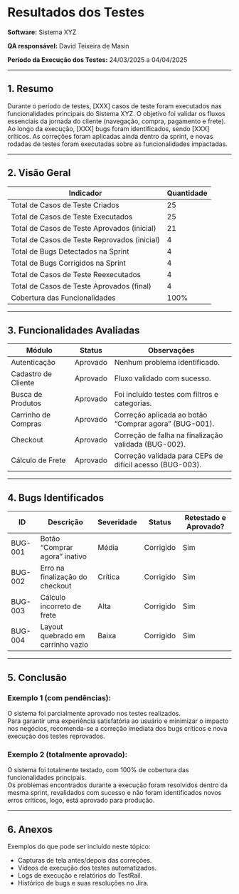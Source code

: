 # Resultados dos Testes

**Software:** Sistema XYZ  

**QA responsável:** David Teixeira de Masin  

**Período da Execução dos Testes:** 24/03/2025 a 04/04/2025

---

## 1. Resumo

Durante o período de testes, [XXX] casos de teste foram executados nas funcionalidades principais do Sistema XYZ. O objetivo foi validar os fluxos essenciais da jornada do cliente (navegação, compra, pagamento e frete).  
Ao longo da execução, [XXX] bugs foram identificados, sendo [XXX] críticos. As correções foram aplicadas ainda dentro da sprint, e novas rodadas de testes foram executadas sobre as funcionalidades impactadas.

---

## 2. Visão Geral

| Indicador                                    | Quantidade |
| -------------------------------------------- | ---------- |
| Total de Casos de Teste Criados              | 25         |
| Total de Casos de Teste Executados           | 25         |
| Total de Casos de Teste Aprovados (inicial)  | 21         |
| Total de Casos de Teste Reprovados (inicial) | 4          |
| Total de Bugs Detectados na Sprint           | 4          |
| Total de Bugs Corrigidos na Sprint           | 4          |
| Total de Casos de Teste Reexecutados         | 4          |
| Total de Casos de Teste Aprovados (final)    | 4          |
| Cobertura das Funcionalidades                | 100%       |

---

## 3. Funcionalidades Avaliadas

| Módulo              | Status   | Observações                                              |
| ------------------- | -------- | -------------------------------------------------------- |
| Autenticação        | Aprovado | Nenhum problema identificado.                            |
| Cadastro de Cliente | Aprovado | Fluxo validado com sucesso.                              |
| Busca de Produtos   | Aprovado | Foi incluído testes com filtros e categorias.            |
| Carrinho de Compras | Aprovado | Correção aplicada ao botão “Comprar agora” (BUG-001).    |
| Checkout            | Aprovado | Correção de falha na finalização validada (BUG-002).     |
| Cálculo de Frete    | Aprovado | Correção validada para CEPs de difícil acesso (BUG-003). |

---

## 4. Bugs Identificados

| ID      | Descrição                         | Severidade | Status    | Retestado e Aprovado? |
| ------- | --------------------------------- | ---------- | --------- | --------------------- |
| BUG-001 | Botão “Comprar agora” inativo     | Média      | Corrigido | Sim                   |
| BUG-002 | Erro na finalização do checkout   | Crítica    | Corrigido | Sim                   |
| BUG-003 | Cálculo incorreto de frete        | Alta       | Corrigido | Sim                   |
| BUG-004 | Layout quebrado em carrinho vazio | Baixa      | Corrigido | Sim                   |

---

## 5. Conclusão

### Exemplo 1 (com pendências):

O sistema foi parcialmente aprovado nos testes realizados.  
Para garantir uma experiência satisfatória ao usuário e minimizar o impacto nos negócios, recomenda-se a correção imediata dos bugs críticos e nova execução dos testes reprovados.

### Exemplo 2 (totalmente aprovado):

O sistema foi totalmente testado, com 100% de cobertura das funcionalidades principais.  
Os problemas encontrados durante a execução foram resolvidos dentro da mesma sprint, revalidados com sucesso e não foram identificados novos erros críticos, logo, está aprovado para produção.

---

## 6. Anexos

Exemplos do que pode ser incluído neste tópico:

- Capturas de tela antes/depois das correções.
- Vídeos de execução dos testes automatizados.
- Logs de execução e relatórios do TestRail.
- Histórico de bugs e suas resoluções no Jira.
